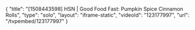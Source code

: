 {
    "title": "[1508443598] HSN | Good Food Fast: Pumpkin Spice Cinnamon Rolls",
    "type": "solo",
    "layout": "iframe-static",
    "videoId": "123177997",
    "url": "\/tvpembed\/123177997"
}